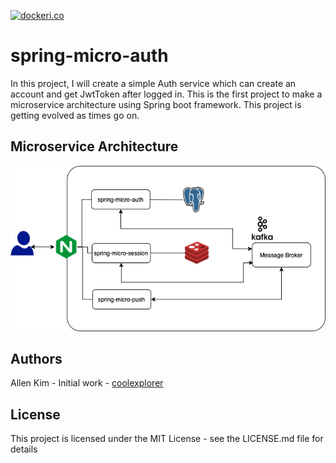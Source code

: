 [![dockeri.co](https://dockeri.co/image/coolexplorer/spring-micro-auth)](https://hub.docker.com/r/coolexplorer/spring-micro-auth)

# spring-micro-auth
In this project, I will create a simple Auth service which can create an account and get JwtToken after logged in. 
This is the first project to make a microservice architecture using Spring boot framework.
This project is getting evolved as times go on. 

## Microservice Architecture
![spring-micro-architecture](./images/microservice-architecture.png)

## Authors
Allen Kim - Initial work - [coolexplorer](https://github.com/coolexplorer)

## License
This project is licensed under the MIT License - see the LICENSE.md file for details
